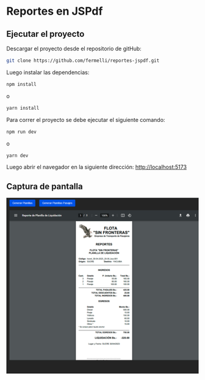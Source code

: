 # Reportes en JSPdf

## Ejecutar el proyecto

Descargar el proyecto desde el repositorio de gitHub:

```bash
git clone https://github.com/fermelli/reportes-jspdf.git
```

Luego instalar las dependencias:

```bash
npm install
```

o

```bash
yarn install
```

Para correr el proyecto se debe ejecutar el siguiente comando:

```bash
npm run dev
```

o

```bash
yarn dev
```

Luego abrir el navegador en la siguiente dirección: [http://localhost:5173](http://localhost:5173)

## Captura de pantalla

![Captura de Pantalla](pic.png)
